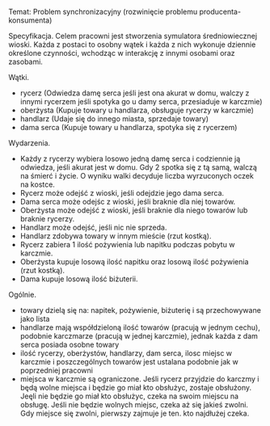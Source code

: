 Temat: Problem synchronizacyjny (rozwinięcie problemu producenta-konsumenta)

Specyfikacja.
Celem pracowni jest stworzenia symulatora średniowiecznej wioski. Każda z postaci to osobny wątek i każda z nich wykonuje dziennie określone czynności, wchodząc w interakcję z innymi osobami oraz zasobami.

Wątki.
- rycerz (Odwiedza damę serca jeśli jest ona akurat w domu, walczy z innymi rycerzem jeśli spotyka go u damy serca, przesiaduje w karczmie) 
- oberżysta (Kupuje towary u handlarza, obsługuje rycerzy w karczmie)
- handlarz (Udaje się do innego miasta, sprzedaje towary)
- dama serca (Kupuje towary u handlarza, spotyka się z rycerzem)

Wydarzenia.
- Każdy z rycerzy wybiera losowo jedną damę serca i codziennie ją odwiedza, jeśli akurat jest w domu. Gdy 2 spotka się z tą samą, walczą na śmierć i życie. O wyniku walki decyduje liczba wyrzuconych oczek na kostce.
- Rycerz może odejść z wioski, jeśli odejdzie jego dama serca.
- Dama serca może odejśc z wioski, jeśli braknie dla niej towarów.
- Oberżysta może odejść z wioski, jeśli braknie dla niego towarów lub braknie rycerzy.
- Handlarz może odejść, jeśli nic nie sprzeda.
- Handlarz zdobywa towary w innym mieście (rzut kostką).
- Rycerz zabiera 1 ilość pożywienia lub napitku podczas pobytu w karczmie.
- Oberżysta kupuje losową ilość napitku oraz losową ilość pożywienia (rzut kostką).
- Dama kupuje losową ilość biżuterii.

Ogólnie.
- towary dzielą się na: napitek, pożywienie, biżuterię i są przechowywane jako lista
- handlarze mają współdzieloną ilość towarów (pracują w jednym cechu), podobnie karczmarze (pracują w jednej karczmie), jednak każda z dam serca posiada osobne towary
- ilość rycerzy, oberżystów, handlarzy, dam serca, ilosc miejsc w karczmie i poszczególnych towarów jest ustalana podobnie jak w poprzedniej pracowni
- miejsca w karczmie są ograniczone. Jeśli rycerz przyjdzie do karczmy i będą wolne miejsca i będzie go miał kto obsłużyc, zostaje obsłużony. Jeęli nie będzie go miał kto obsłużyc, czeka na swoim miejscu na obsługę. Jeśli nie będzie wolnych miejsc, czeka aż się jakieś zwolni. Gdy miejsce się zwolni, pierwszy zajmuje je ten. kto najdłużej czeka.
